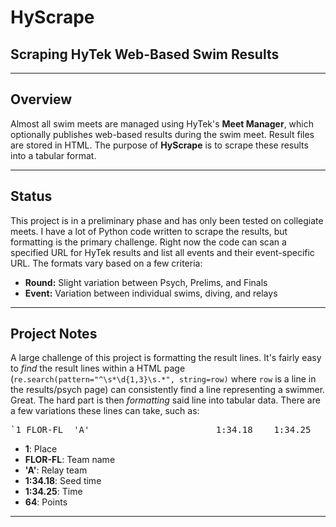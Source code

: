 # HyScrape
## Scraping HyTek Web-Based Swim Results
********

## Overview

Almost all swim meets are managed using HyTek's **Meet Manager**, which optionally publishes web-based results during the swim meet. Result files are stored in HTML. The purpose of **HyScrape** is to scrape these results into a tabular format.

********

## Status

This project is in a preliminary phase and has only been tested on collegiate meets. I have a lot of Python code written to scrape the results, but formatting is the primary challenge. Right now the code can scan a specified URL for HyTek results and list all events and their event-specific URL. The formats vary based on a few criteria:

* **Round:** Slight variation between Psych, Prelims, and Finals 
* **Event:** Variation between individual swims, diving, and relays

********

## Project Notes

A large challenge of this project is formatting the result lines. It's fairly easy to *find* the result lines within a HTML page (`re.search(pattern="^\s*\d{1,3}\s.*", string=row)` where `row` is a line in the results/psych page) can consistently find a line representing a swimmer. Great. The hard part is then *formatting* said line into tabular data. There are a few variations these lines can take, such as:

<pre>
`1 FLOR-FL  'A'                        1:34.18    1:34.25   64  `
</pre>

* **1**: Place
* **FLOR-FL**: Team name
* **'A'**: Relay team
* **1:34.18**: Seed time
* **1:34.25**: Time
* **64**: Points

********



